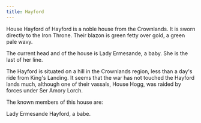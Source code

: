 ```yaml
---
title: Hayford
---
```


House Hayford of Hayford is a noble house from the Crownlands. It is sworn directly to the Iron Throne. Their blazon is green fetty over gold, a green pale wavy.

The current head and of the house is Lady Ermesande, a baby. She is the last of her line.

The Hayford is situated on a hill in the Crownlands region, less than a day's ride from King's Landing. It seems that the war has not touched the Hayford lands much, although one of their vassals, House Hogg, was raided by forces under Ser Amory Lorch.

The known members of this house are:

Lady Ermesande Hayford, a babe. 


